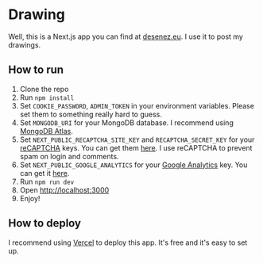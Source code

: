# Drawing
Well, this is a Next.js app you can find at [desenez.eu](https://desenez.eu). I use it to post my drawings.

## How to run
1. Clone the repo
1. Run `npm install`
1. Set `COOKIE_PASSWORD`, `ADMIN_TOKEN` in your environment variables. Please set them to something really hard to guess.
1. Set `MONGODB_URI` for your MongoDB database. I recommend using [MongoDB Atlas](https://www.mongodb.com/cloud/atlas).
1. Set `NEXT_PUBLIC_RECAPTCHA_SITE_KEY` and `RECAPTCHA_SECRET_KEY` for your [reCAPTCHA](https://www.google.com/recaptcha/about/) keys. You can get them [here](https://www.google.com/recaptcha/admin/create). I use reCAPTCHA to prevent spam on login and comments.
1. Set `NEXT_PUBLIC_GOOGLE_ANALYTICS` for your [Google Analytics](https://analytics.google.com/) key. You can get it [here](https://analytics.google.com/analytics/web/).
1. Run `npm run dev`
1. Open [http://localhost:3000](http://localhost:3000)
1. Enjoy!

## How to deploy
I recommend using [Vercel](https://vercel.com) to deploy this app. It's free and it's easy to set up. 